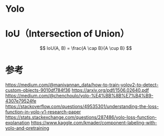 # Yolo

# IoU（Intersection of Union）
$$
IoU(A, B) = \frac{A \cap B}{A \cup B}
$$

# 参考

https://medium.com/@manivannan_data/how-to-train-yolov2-to-detect-custom-objects-9010df784f36
https://arxiv.org/pdf/1506.02640.pdf
https://medium.com/@chenchoulo/yolo-%E4%BB%8B%E7%B4%B9-4307e79524fe
https://stackoverflow.com/questions/49535301/understanding-the-loss-function-in-yolo-v1-research-paper
https://stats.stackexchange.com/questions/287486/yolo-loss-function-explanation
https://www.kaggle.com/kmader/component-labeling-with-yolo-and-pretraining

